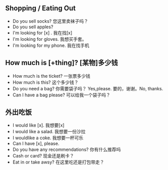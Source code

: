 ## Shopping / Eating Out
* Do you sell socks? 您这里卖袜子吗？
* Do you sell apples? 
* I'm looking for [x] . 我在找[x]
* I'm looking for gloves. 我想买手套。
* I'm looking for my phone. 我在找手机

## How much is [+thing]? [某物]多少钱
* How much is the ticket? 一张票多少钱
* How much is this? 这个多少钱？
* Do you need a bag? 你需要袋子吗？ Yes,please. 要的，谢谢。No, thanks. 
* Can I have a bag please? 可以给我一个袋子吗？


## 外出吃饭
* I  would like [x]. 我想要[x]
* I would like a salad. 我想要一份沙拉
* I  wouldlike a coke. 我想要一杯可乐
* Can I have [x], please.
* Do you have any recommendations? 你有什么推荐吗
* Cash or card? 现金还是刷卡？
* Eat in or take awsy? 在这里吃还是打包带走？
